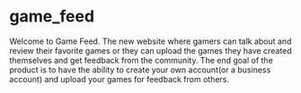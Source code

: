 # game_feed

Welcome to Game Feed. 
The new website where gamers can talk about and review their favorite games
or they can upload the games they have created themselves and get feedback from the community.
The end goal of the product is to have the ability to create your own account(or a business account)
and upload your games for feedback from others.


